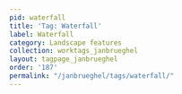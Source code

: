 ```yaml
---
pid: waterfall
title: 'Tag: Waterfall'
label: Waterfall
category: Landscape features
collection: worktags_janbrueghel
layout: tagpage_janbrueghel
order: '187'
permalink: "/janbrueghel/tags/waterfall/"
---
```

